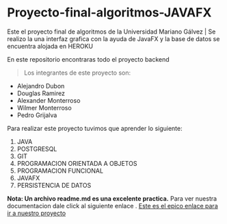 # Proyecto-final-algoritmos-JAVAFX
Este el proyecto final de algoritmos de la Universidad Mariano Gálvez | Se realizo la una interfaz grafica con la ayuda de JavaFX y la base de datos se encuentra alojada en HEROKU

En este repositorio encontraras todo el proyecto backend

> Los integrantes de este proyecto son:

- Alejandro Dubon
- Douglas Ramirez
- Alexander Monterroso
- Wilmer Monterroso
- Pedro Grijalva

Para realizar este proyecto tuvimos que aprender lo siguiente:

1. JAVA
2. POSTGRESQL
3. GIT
4. PROGRAMACION ORIENTADA A OBJETOS
5. PROGRAMACION FUNCIONAL
6. JAVAFX
7. PERSISTENCIA DE DATOS

**Nota: Un archivo readme.md es una excelente practica.**
Para ver nuestra documentacion dale click al siguiente enlace .
[Este es el epico enlace para ir a nuestro proyecto](https://dounder.github.io/bootstrap4 "proyecto")
